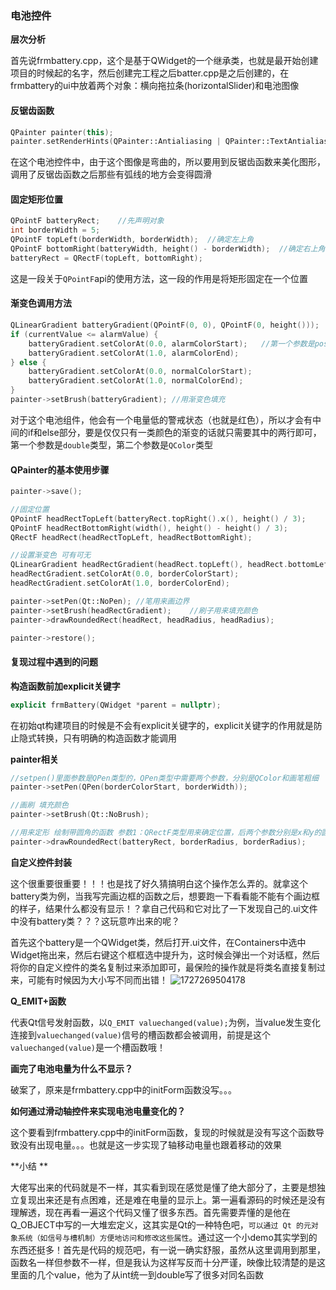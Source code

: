 ###  电池控件

**层次分析**

首先说frmbattery.cpp，这个是基于QWidget的一个继承类，也就是最开始创建项目的时候起的名字，然后创建完工程之后batter.cpp是之后创建的，在frmbattery的ui中放着两个对象：横向拖拉条(horizontalSlider)和电池图像

####  反锯齿函数

```cpp
QPainter painter(this);
painter.setRenderHints(QPainter::Antialiasing | QPainter::TextAntialiasing);
```

在这个电池控件中，由于这个图像是弯曲的，所以要用到反锯齿函数来美化图形，调用了反锯齿函数之后那些有弧线的地方会变得圆滑



####  固定矩形位置

```cpp
QPointF batteryRect;	//先声明对象
int borderWidth = 5;
QPointF topLeft(borderWidth, borderWidth);  //确定左上角
QPointF bottomRight(batteryWidth, height() - borderWidth);  //确定右上角
batteryRect = QRectF(topLeft, bottomRight);
```

这是一段关于`QPointF`api的使用方法，这一段的作用是将矩形固定在一个位置





####  渐变色调用方法

```cpp
QLinearGradient batteryGradient(QPointF(0, 0), QPointF(0, height()));   //纵向的渐变色
if (currentValue <= alarmValue) {
    batteryGradient.setColorAt(0.0, alarmColorStart);   //第一个参数是position，范围是[0,1]
    batteryGradient.setColorAt(1.0, alarmColorEnd);
} else {
    batteryGradient.setColorAt(0.0, normalColorStart);
    batteryGradient.setColorAt(1.0, normalColorEnd);
}
painter->setBrush(batteryGradient); //用渐变色填充
```

对于这个电池组件，他会有一个电量低的警戒状态（也就是红色），所以才会有中间的if和else部分，要是仅仅只有一类颜色的渐变的话就只需要其中的两行即可，第一个参数是`double`类型，第二个参数是`QColor`类型





####  QPainter的基本使用步骤

```cpp
painter->save();

//固定位置
QPointF headRectTopLeft(batteryRect.topRight().x(), height() / 3);
QPointF headRectBottomRight(width(), height() - height() / 3);
QRectF headRect(headRectTopLeft, headRectBottomRight);

//设置渐变色 可有可无
QLinearGradient headRectGradient(headRect.topLeft(), headRect.bottomLeft());
headRectGradient.setColorAt(0.0, borderColorStart);
headRectGradient.setColorAt(1.0, borderColorEnd);

painter->setPen(Qt::NoPen);	//笔用来画边界
painter->setBrush(headRectGradient);	//刷子用来填充颜色
painter->drawRoundedRect(headRect, headRadius, headRadius);

painter->restore();
```





####  复现过程中遇到的问题

**构造函数前加explicit关键字**

```cpp
explicit frmBattery(QWidget *parent = nullptr);
```

在初始qt构建项目的时候是不会有explicit关键字的，explicit关键字的作用就是防止隐式转换，只有明确的构造函数才能调用



**painter相关**

```cpp
//setpen()里面参数是QPen类型的，QPen类型中需要两个参数，分别是QColor和画笔粗细
painter->setPen(QPen(borderColorStart, borderWidth));

//画刷 填充颜色
painter->setBrush(Qt::NoBrush);

//用来定形 绘制带圆角的函数 参数1：QRectF类型用来确定位置，后两个参数分别是x和y的圆角幅度
painter->drawRoundedRect(batteryRect, borderRadius, borderRadius);
```



**自定义控件封装**

这个很重要很重要！！！也是找了好久猜搞明白这个操作怎么弄的。就拿这个battery类为例，当我写完画边框的函数之后，想要跑一下看看能不能有个画边框的样子，结果什么都没有显示！？拿自己代码和它对比了一下发现自己的.ui文件中没有battery类？？？这玩意咋出来的呢？

首先这个battery是一个QWidget类，然后打开.ui文件，在Containers中选中Widget拖出来，然后右键这个框框选中提升为，这时候会弹出一个对话框，然后将你的自定义控件的类名复制过来添加即可，最保险的操作就是将类名直接复制过来，可能有时候因为大小写不同而出错！
![1727269504178](C:\Users\123\AppData\Roaming\Typora\typora-user-images\1727269504178.png)



**Q_EMIT+函数**

代表Qt信号发射函数，以`Q_EMIT valuechanged(value);`为例，当value发生变化 连接到`valuechanged(value)`信号的槽函数都会被调用，前提是这个`valuechanged(value)`是一个槽函数哦！



**画完了电池电量为什么不显示？**

破案了，原来是frmbattery.cpp中的initForm函数没写。。。



**如何通过滑动轴控件来实现电池电量变化的？**

这个要看到frmbattery.cpp中的initForm函数，复现的时候就是没有写这个函数导致没有出现电量。。。也就是这一步实现了轴移动电量也跟着移动的效果



**小结 **

大佬写出来的代码就是不一样，其实看到现在感觉是懂了绝大部分了，主要是想独立复现出来还是有点困难，还是难在电量的显示上。第一遍看源码的时候还是没有理解透，现在再看一遍这个代码又懂了很多东西。首先需要弄懂的是他在Q_OBJECT中写的一大堆宏定义，这其实是Qt的一种特色吧，`可以通过 Qt 的元对象系统（如信号与槽机制）方便地访问和修改这些属性`。通过这一个小demo其实学到的东西还挺多！首先是代码的规范吧，有一说一确实舒服，虽然从这里调用到那里，函数名一样但参数不一样，但是我认为这样写反而十分严谨，映像比较清楚的是这里面的几个value，他为了从int统一到double写了很多对同名函数